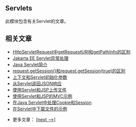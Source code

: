 ## Servlets

此模块包含有关Servlet的文章。

## 相关文章

+ [HttpServletRequest中getRequestURI和getPathInfo的区别](docs/HttpServletRequest中getRequestURI和getPathInfo的区别.md)
+ [Jakarta EE Servlet异常处理](docs/JakartaEE-Servlet异常处理.md)
+ [Java Servlet简介](docs/Java-Servlet简介.md)
+ [request.getSession()和request.getSession(true)的区别](docs/request.getSession()和request.getSession(true)的区别.md)
+ [上下文和Servlet初始化参数](docs/上下文和Servlet初始化参数.md)
+ [从Servlet返回JSON响应](docs/从Servlet返回JSON响应.md)
+ [使用Servlet和JSP上传文件](docs/使用Servlet和JSP上传文件.md)
+ [使用Servlet和JSP的MVC示例](docs/使用Servlet和JSP的MVC示例.md)
+ [在Java Servlet中处理Cookie和Session](docs/在Java-Servlet中处理Cookie和Session.md)
+ [在Servlet中下载文件的示例](docs/在Servlet中下载文件的示例.md)

- 更多文章： [[next -->]](../javax-servlets-2/README.md)